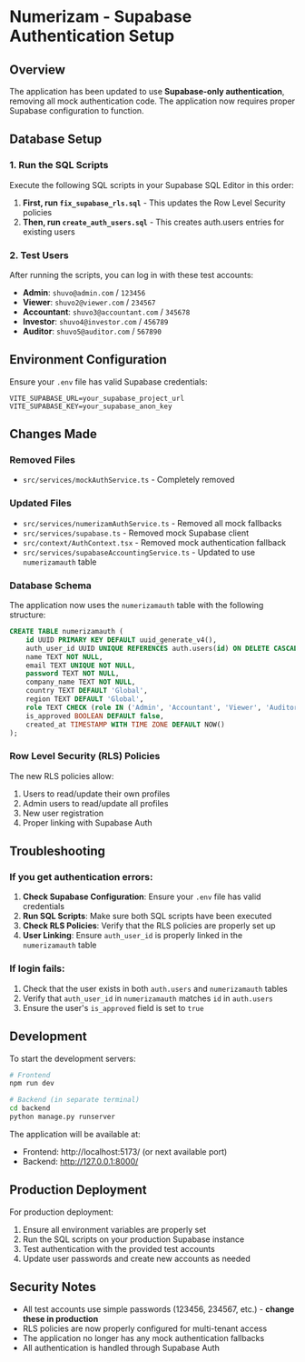# Numerizam - Supabase Authentication Setup

## Overview

The application has been updated to use **Supabase-only authentication**, removing all mock authentication code. The application now requires proper Supabase configuration to function.

## Database Setup

### 1. Run the SQL Scripts

Execute the following SQL scripts in your Supabase SQL Editor in this order:

1. **First, run `fix_supabase_rls.sql`** - This updates the Row Level Security policies
2. **Then, run `create_auth_users.sql`** - This creates auth.users entries for existing users

### 2. Test Users

After running the scripts, you can log in with these test accounts:

- **Admin**: `shuvo@admin.com` / `123456`
- **Viewer**: `shuvo2@viewer.com` / `234567`
- **Accountant**: `shuvo3@accountant.com` / `345678`
- **Investor**: `shuvo4@investor.com` / `456789`
- **Auditor**: `shuvo5@auditor.com` / `567890`

## Environment Configuration

Ensure your `.env` file has valid Supabase credentials:

```env
VITE_SUPABASE_URL=your_supabase_project_url
VITE_SUPABASE_KEY=your_supabase_anon_key
```

## Changes Made

### Removed Files
- `src/services/mockAuthService.ts` - Completely removed

### Updated Files
- `src/services/numerizamAuthService.ts` - Removed all mock fallbacks
- `src/services/supabase.ts` - Removed mock Supabase client
- `src/context/AuthContext.tsx` - Removed mock authentication fallback
- `src/services/supabaseAccountingService.ts` - Updated to use `numerizamauth` table

### Database Schema
The application now uses the `numerizamauth` table with the following structure:

```sql
CREATE TABLE numerizamauth (
    id UUID PRIMARY KEY DEFAULT uuid_generate_v4(),
    auth_user_id UUID UNIQUE REFERENCES auth.users(id) ON DELETE CASCADE,
    name TEXT NOT NULL,
    email TEXT UNIQUE NOT NULL,
    password TEXT NOT NULL,
    company_name TEXT NOT NULL,
    country TEXT DEFAULT 'Global',
    region TEXT DEFAULT 'Global',
    role TEXT CHECK (role IN ('Admin', 'Accountant', 'Viewer', 'Auditor', 'Investor')) NOT NULL,
    is_approved BOOLEAN DEFAULT false,
    created_at TIMESTAMP WITH TIME ZONE DEFAULT NOW()
);
```

### Row Level Security (RLS) Policies

The new RLS policies allow:
1. Users to read/update their own profiles
2. Admin users to read/update all profiles
3. New user registration
4. Proper linking with Supabase Auth

## Troubleshooting

### If you get authentication errors:

1. **Check Supabase Configuration**: Ensure your `.env` file has valid credentials
2. **Run SQL Scripts**: Make sure both SQL scripts have been executed
3. **Check RLS Policies**: Verify that the RLS policies are properly set up
4. **User Linking**: Ensure `auth_user_id` is properly linked in the `numerizamauth` table

### If login fails:

1. Check that the user exists in both `auth.users` and `numerizamauth` tables
2. Verify that `auth_user_id` in `numerizamauth` matches `id` in `auth.users`
3. Ensure the user's `is_approved` field is set to `true`

## Development

To start the development servers:

```bash
# Frontend
npm run dev

# Backend (in separate terminal)
cd backend
python manage.py runserver
```

The application will be available at:
- Frontend: http://localhost:5173/ (or next available port)
- Backend: http://127.0.0.1:8000/

## Production Deployment

For production deployment:

1. Ensure all environment variables are properly set
2. Run the SQL scripts on your production Supabase instance
3. Test authentication with the provided test accounts
4. Update user passwords and create new accounts as needed

## Security Notes

- All test accounts use simple passwords (123456, 234567, etc.) - **change these in production**
- RLS policies are now properly configured for multi-tenant access
- The application no longer has any mock authentication fallbacks
- All authentication is handled through Supabase Auth